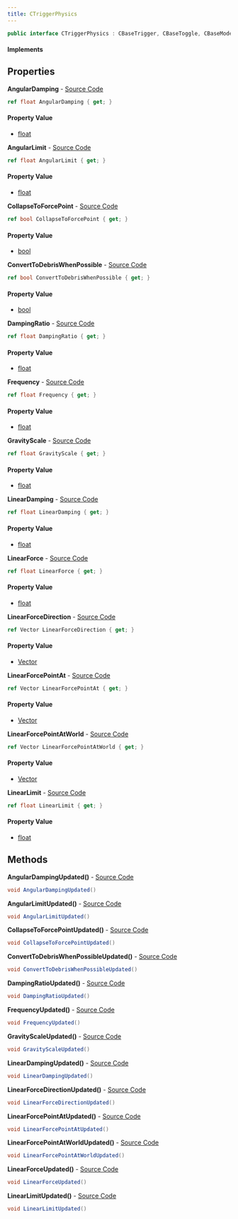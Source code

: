 ```yaml
---
title: CTriggerPhysics
---
```


```csharp
public interface CTriggerPhysics : CBaseTrigger, CBaseToggle, CBaseModelEntity, CBaseEntity, CEntityInstance, ISchemaClass<CEntityInstance>, ISchemaClass<CBaseEntity>, ISchemaClass<CBaseModelEntity>, ISchemaClass<CBaseToggle>, ISchemaClass<CBaseTrigger>, ISchemaClass<CTriggerPhysics>, ISchemaField, ISchemaClass, INativeHandle
```

#### Implements

## Properties

**AngularDamping** - [Source Code](https://github.com/swiftly-solution/swiftlys2/blob/main/managed/src/SwiftlyS2.Generated/Schemas/Interfaces/CTriggerPhysics.cs#L24)

```csharp
ref float AngularDamping { get; }
```

#### Property Value

- [float](https://learn.microsoft.com/dotnet/api/system.single)

**AngularLimit** - [Source Code](https://github.com/swiftly-solution/swiftlys2/blob/main/managed/src/SwiftlyS2.Generated/Schemas/Interfaces/CTriggerPhysics.cs#L22)

```csharp
ref float AngularLimit { get; }
```

#### Property Value

- [float](https://learn.microsoft.com/dotnet/api/system.single)

**CollapseToForcePoint** - [Source Code](https://github.com/swiftly-solution/swiftlys2/blob/main/managed/src/SwiftlyS2.Generated/Schemas/Interfaces/CTriggerPhysics.cs#L34)

```csharp
ref bool CollapseToForcePoint { get; }
```

#### Property Value

- [bool](https://learn.microsoft.com/dotnet/api/system.boolean)

**ConvertToDebrisWhenPossible** - [Source Code](https://github.com/swiftly-solution/swiftlys2/blob/main/managed/src/SwiftlyS2.Generated/Schemas/Interfaces/CTriggerPhysics.cs#L40)

```csharp
ref bool ConvertToDebrisWhenPossible { get; }
```

#### Property Value

- [bool](https://learn.microsoft.com/dotnet/api/system.boolean)

**DampingRatio** - [Source Code](https://github.com/swiftly-solution/swiftlys2/blob/main/managed/src/SwiftlyS2.Generated/Schemas/Interfaces/CTriggerPhysics.cs#L30)

```csharp
ref float DampingRatio { get; }
```

#### Property Value

- [float](https://learn.microsoft.com/dotnet/api/system.single)

**Frequency** - [Source Code](https://github.com/swiftly-solution/swiftlys2/blob/main/managed/src/SwiftlyS2.Generated/Schemas/Interfaces/CTriggerPhysics.cs#L28)

```csharp
ref float Frequency { get; }
```

#### Property Value

- [float](https://learn.microsoft.com/dotnet/api/system.single)

**GravityScale** - [Source Code](https://github.com/swiftly-solution/swiftlys2/blob/main/managed/src/SwiftlyS2.Generated/Schemas/Interfaces/CTriggerPhysics.cs#L16)

```csharp
ref float GravityScale { get; }
```

#### Property Value

- [float](https://learn.microsoft.com/dotnet/api/system.single)

**LinearDamping** - [Source Code](https://github.com/swiftly-solution/swiftlys2/blob/main/managed/src/SwiftlyS2.Generated/Schemas/Interfaces/CTriggerPhysics.cs#L20)

```csharp
ref float LinearDamping { get; }
```

#### Property Value

- [float](https://learn.microsoft.com/dotnet/api/system.single)

**LinearForce** - [Source Code](https://github.com/swiftly-solution/swiftlys2/blob/main/managed/src/SwiftlyS2.Generated/Schemas/Interfaces/CTriggerPhysics.cs#L26)

```csharp
ref float LinearForce { get; }
```

#### Property Value

- [float](https://learn.microsoft.com/dotnet/api/system.single)

**LinearForceDirection** - [Source Code](https://github.com/swiftly-solution/swiftlys2/blob/main/managed/src/SwiftlyS2.Generated/Schemas/Interfaces/CTriggerPhysics.cs#L38)

```csharp
ref Vector LinearForceDirection { get; }
```

#### Property Value

- [Vector](/docs/api/shared/natives/vector)

**LinearForcePointAt** - [Source Code](https://github.com/swiftly-solution/swiftlys2/blob/main/managed/src/SwiftlyS2.Generated/Schemas/Interfaces/CTriggerPhysics.cs#L32)

```csharp
ref Vector LinearForcePointAt { get; }
```

#### Property Value

- [Vector](/docs/api/shared/natives/vector)

**LinearForcePointAtWorld** - [Source Code](https://github.com/swiftly-solution/swiftlys2/blob/main/managed/src/SwiftlyS2.Generated/Schemas/Interfaces/CTriggerPhysics.cs#L36)

```csharp
ref Vector LinearForcePointAtWorld { get; }
```

#### Property Value

- [Vector](/docs/api/shared/natives/vector)

**LinearLimit** - [Source Code](https://github.com/swiftly-solution/swiftlys2/blob/main/managed/src/SwiftlyS2.Generated/Schemas/Interfaces/CTriggerPhysics.cs#L18)

```csharp
ref float LinearLimit { get; }
```

#### Property Value

- [float](https://learn.microsoft.com/dotnet/api/system.single)

## Methods

**AngularDampingUpdated()** - [Source Code](https://github.com/swiftly-solution/swiftlys2/blob/main/managed/src/SwiftlyS2.Generated/Schemas/Interfaces/CTriggerPhysics.cs#L46)

```csharp
void AngularDampingUpdated()
```

**AngularLimitUpdated()** - [Source Code](https://github.com/swiftly-solution/swiftlys2/blob/main/managed/src/SwiftlyS2.Generated/Schemas/Interfaces/CTriggerPhysics.cs#L45)

```csharp
void AngularLimitUpdated()
```

**CollapseToForcePointUpdated()** - [Source Code](https://github.com/swiftly-solution/swiftlys2/blob/main/managed/src/SwiftlyS2.Generated/Schemas/Interfaces/CTriggerPhysics.cs#L51)

```csharp
void CollapseToForcePointUpdated()
```

**ConvertToDebrisWhenPossibleUpdated()** - [Source Code](https://github.com/swiftly-solution/swiftlys2/blob/main/managed/src/SwiftlyS2.Generated/Schemas/Interfaces/CTriggerPhysics.cs#L54)

```csharp
void ConvertToDebrisWhenPossibleUpdated()
```

**DampingRatioUpdated()** - [Source Code](https://github.com/swiftly-solution/swiftlys2/blob/main/managed/src/SwiftlyS2.Generated/Schemas/Interfaces/CTriggerPhysics.cs#L49)

```csharp
void DampingRatioUpdated()
```

**FrequencyUpdated()** - [Source Code](https://github.com/swiftly-solution/swiftlys2/blob/main/managed/src/SwiftlyS2.Generated/Schemas/Interfaces/CTriggerPhysics.cs#L48)

```csharp
void FrequencyUpdated()
```

**GravityScaleUpdated()** - [Source Code](https://github.com/swiftly-solution/swiftlys2/blob/main/managed/src/SwiftlyS2.Generated/Schemas/Interfaces/CTriggerPhysics.cs#L42)

```csharp
void GravityScaleUpdated()
```

**LinearDampingUpdated()** - [Source Code](https://github.com/swiftly-solution/swiftlys2/blob/main/managed/src/SwiftlyS2.Generated/Schemas/Interfaces/CTriggerPhysics.cs#L44)

```csharp
void LinearDampingUpdated()
```

**LinearForceDirectionUpdated()** - [Source Code](https://github.com/swiftly-solution/swiftlys2/blob/main/managed/src/SwiftlyS2.Generated/Schemas/Interfaces/CTriggerPhysics.cs#L53)

```csharp
void LinearForceDirectionUpdated()
```

**LinearForcePointAtUpdated()** - [Source Code](https://github.com/swiftly-solution/swiftlys2/blob/main/managed/src/SwiftlyS2.Generated/Schemas/Interfaces/CTriggerPhysics.cs#L50)

```csharp
void LinearForcePointAtUpdated()
```

**LinearForcePointAtWorldUpdated()** - [Source Code](https://github.com/swiftly-solution/swiftlys2/blob/main/managed/src/SwiftlyS2.Generated/Schemas/Interfaces/CTriggerPhysics.cs#L52)

```csharp
void LinearForcePointAtWorldUpdated()
```

**LinearForceUpdated()** - [Source Code](https://github.com/swiftly-solution/swiftlys2/blob/main/managed/src/SwiftlyS2.Generated/Schemas/Interfaces/CTriggerPhysics.cs#L47)

```csharp
void LinearForceUpdated()
```

**LinearLimitUpdated()** - [Source Code](https://github.com/swiftly-solution/swiftlys2/blob/main/managed/src/SwiftlyS2.Generated/Schemas/Interfaces/CTriggerPhysics.cs#L43)

```csharp
void LinearLimitUpdated()
```


